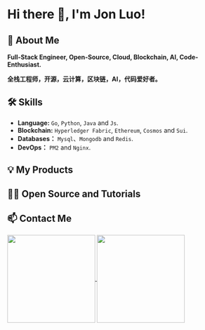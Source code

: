 # Hi there 👋, I'm Jon Luo!

## 🚀 About Me
**Full-Stack Engineer, Open-Source, Cloud, Blockchain, AI, Code-Enthusiast.**

**全栈工程师，开源，云计算，区块链，AI，代码爱好者。**

## 🛠 Skills
- **Language:** `Go`, `Python`, `Java` and `Js`.
- **Blockchain:** `Hyperledger Fabric`, `Ethereum`, `Cosmos` and `Sui`.
- **Databases：** `Mysql`、`Mongodb` and `Redis`.
- **DevOps：** `PM2` and `Nginx`.

## 💡 My Products

## 🧑‍💻 Open Source and Tutorials

## 📫 Contact Me

<a href="https://github.com/weijunext/weijunext" style="max-width:50%;" >
  <img height="200" align="center" src="https://github-readme-stats.vercel.app/api?username=jonluo94&count_private=true&theme=radical" />
</a>

<a href="https://github.com/weijunext/weijunext" style="max-width:50%;" >
  <img height="200" align="center" src="https://github-readme-stats-one-mu-82.vercel.app/api/top-langs/?username=jonluo94&layout=compact&langs_count=8">
</a>
